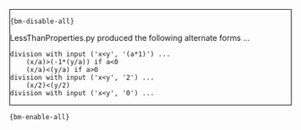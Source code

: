 <div style="border:1px solid black;">

`{bm-disable-all}`

LessThanProperties.py produced the following alternate forms ...

```
division with input ('x<y', '(a*1)') ...
    (x/a)>(-1*(y/a)) if a<0
    (x/a)<(y/a) if a>0
division with input ('x<y', '2') ...
    (x/2)<(y/2)
division with input ('x<y', '0') ...
```

</div>

`{bm-enable-all}`

